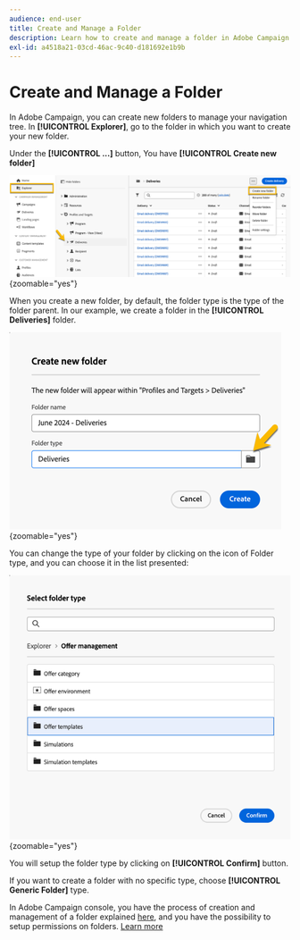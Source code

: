 ```yaml
---
audience: end-user
title: Create and Manage a Folder
description: Learn how to create and manage a folder in Adobe Campaign
exl-id: a4518a21-03cd-46ac-9c40-d181692e1b9b
---
```

# Create and Manage a Folder

In Adobe Campaign, you can create new folders to manage your navigation tree. In **[!UICONTROL Explorer]**, go to the folder in which you want to create your new folder.

Under the **[!UICONTROL ...]** button, You have **[!UICONTROL Create new folder]**

  ![](assets/folder_create.png){zoomable="yes"}

When you create a new folder, by default, the folder type is the type of the folder parent. 
In our example, we create a folder in the **[!UICONTROL Deliveries]** folder.

  ![](assets/folder_new.png){zoomable="yes"}

You can change the type of your folder by clicking on the icon of Folder type, and you can choose it in the list presented: 

  ![](assets/folder_type.png){zoomable="yes"}

You will setup the folder type by clicking on **[!UICONTROL Confirm]** button.

If you want to create a folder with no specific type, choose **[!UICONTROL Generic Folder]** type.

In Adobe Campaign console, you have the process of creation and management of a folder explained [here](https://experienceleague.adobe.com/en/docs/campaign/campaign-v8/config/configuration/folders-and-views), and you have the possibility to setup permissions on folders. [Learn more](https://experienceleague.adobe.com/en/docs/campaign/campaign-v8/admin/permissions/folder-permissions)
